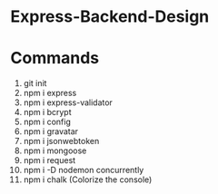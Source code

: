 # Express-Backend-Design

Commands
=========================
1. git init
2. npm i express 
3. npm i express-validator 
4. npm i bcrypt 
5. npm i config 
6. npm i gravatar 
7. npm i jsonwebtoken 
8. npm i mongoose 
9. npm i request
10. npm i -D nodemon concurrently
11. npm i chalk (Colorize the console)